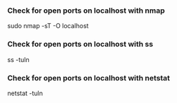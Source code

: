 ### Check for open ports on localhost with nmap
sudo nmap -sT -O localhost

### Check for open ports on localhost with ss
ss -tuln

### Check for open ports on localhost with netstat
netstat -tuln
